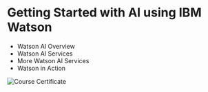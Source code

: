 # Getting Started with AI using IBM Watson
- Watson AI Overview
- Watson AI Services
- More Watson AI Services
- Watson in Action

![Course Certificate](https://user-images.githubusercontent.com/106895471/208301867-e90bcf36-88c3-4766-83fc-c104408e9254.png)

